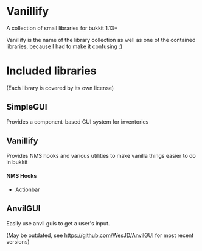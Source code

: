 # Vanillify
A collection of small libraries for bukkit 1.13+

Vanillify is the name of the library collection as well as one of the contained libraries, because I had to make it confusing :)

# Included libraries
(Each library is covered by its own license)

## SimpleGUI
Provides a component-based GUI system for inventories

## Vanillify
Provides NMS hooks and various utilities to make vanilla things easier to do in bukkit

#### NMS Hooks
- Actionbar

## AnvilGUI
Easily use anvil guis to get a user's input.

(May be outdated, see https://github.com/WesJD/AnvilGUI for most recent versions)